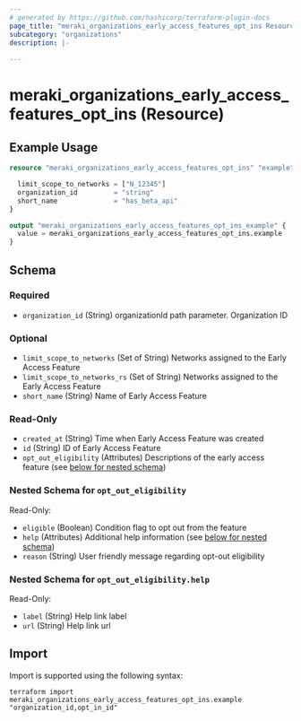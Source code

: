 ```yaml
---
# generated by https://github.com/hashicorp/terraform-plugin-docs
page_title: "meraki_organizations_early_access_features_opt_ins Resource - terraform-provider-meraki"
subcategory: "organizations"
description: |-
  
---
```


# meraki_organizations_early_access_features_opt_ins (Resource)



## Example Usage

```terraform
resource "meraki_organizations_early_access_features_opt_ins" "example" {

  limit_scope_to_networks = ["N_12345"]
  organization_id         = "string"
  short_name              = "has_beta_api"
}

output "meraki_organizations_early_access_features_opt_ins_example" {
  value = meraki_organizations_early_access_features_opt_ins.example
}
```

<!-- schema generated by tfplugindocs -->
## Schema

### Required

- `organization_id` (String) organizationId path parameter. Organization ID

### Optional

- `limit_scope_to_networks` (Set of String) Networks assigned to the Early Access Feature
- `limit_scope_to_networks_rs` (Set of String) Networks assigned to the Early Access Feature
- `short_name` (String) Name of Early Access Feature

### Read-Only

- `created_at` (String) Time when Early Access Feature was created
- `id` (String) ID of Early Access Feature
- `opt_out_eligibility` (Attributes) Descriptions of the early access feature (see [below for nested schema](#nestedatt--opt_out_eligibility))

<a id="nestedatt--opt_out_eligibility"></a>
### Nested Schema for `opt_out_eligibility`

Read-Only:

- `eligible` (Boolean) Condition flag to opt out from the feature
- `help` (Attributes) Additional help information (see [below for nested schema](#nestedatt--opt_out_eligibility--help))
- `reason` (String) User friendly message regarding opt-out eligibility

<a id="nestedatt--opt_out_eligibility--help"></a>
### Nested Schema for `opt_out_eligibility.help`

Read-Only:

- `label` (String) Help link label
- `url` (String) Help link url

## Import

Import is supported using the following syntax:

```shell
terraform import meraki_organizations_early_access_features_opt_ins.example "organization_id,opt_in_id"
```
